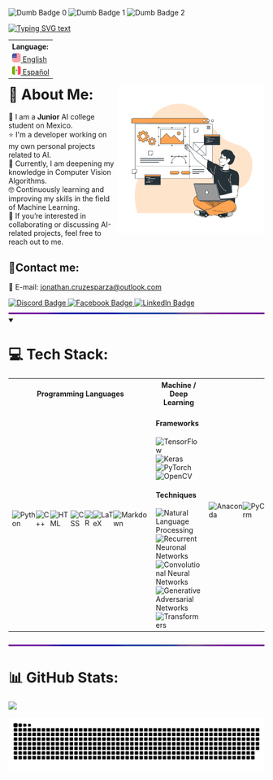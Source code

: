 <!-- Dumb badges -->
<img src="https://forthebadge.com/images/badges/gluten-free.svg" height="20" alt="Dumb Badge 0"/> <img src="https://forthebadge.com/images/badges/uses-badges.svg" height="20" alt="Dumb Badge 1"/> <img src="https://forthebadge.com/images/badges/powered-by-electricity.svg" height="20" alt="Dumb Badge 2"/>

<!-- Typing SVG -->
<a href="https://git.io/typing-svg" target="_blank" rel="noopener noreferrer">
    <img src="https://readme-typing-svg.demolab.com?font=IBM+Plex+Mono&pause=1000&color=FF7700&center=true&width=435&lines=Hello+there!%F0%9F%96%96+I+am+Jonathan+Cruz;-+Artificial+Intelligence+Engineer+-" alt="Typing SVG text" /></a>
  
<!-- Language Selector -->
<table align="right">
    <tr><th align="left">Language:</th>
    <tr><td><a href="https://github.com/JonathanCruze/JonathanCruze/tree/main"><img src="./assets/usa-icon.png" alt="US flag" width="17px"> English</a></td></tr>
    <tr><td><a href="https://github.com/JonathanCruze/JonathanCruze/blob/main/README.es.md"><img src="./assets/mex-icon.png" alt="Mexico flag" width="17px"> Español</a></td></tr>
</table>

<!-- Image at the side -->
<img align="right" src="./assets/illustration.png" width="290"/>

# 💫 About Me:
:school: I am a **Junior** AI college student on Mexico.<br>
:star: I'm a developer working on my own personal projects related to AI.<br>
:brain: Currently, I am deepening my knowledge in Computer Vision Algorithms.<br>
:nerd_face: Continuously learning and improving my skills in the field of Machine Learning.<br>
:briefcase: If you’re interested in collaborating or discussing AI-related projects, feel free to reach out to me.


<h2>📨Contact me:</h2>
  <p>
    📧 E-mail: <a href="mailto:jonathan.cruzesparza@outlook.com">jonathan.cruzesparza@outlook.com</a>
  </p>
  <a href="https://discordapp.com/users/180138956145295360">
    <img src="https://img.shields.io/badge/Discord-%237289DA.svg?logo=discord&logoColor=white" alt="Discord Badge">
  </a>
  <a href="https://facebook.com/profile.php?id=100009501942189">
    <img src="https://img.shields.io/badge/Facebook-%231877F2.svg?logo=Facebook&logoColor=white" alt="Facebook Badge">
  </a>
  <a href="https://linkedin.com/in/jonathan-cruz-esparza-436a40208/">
    <img src="https://img.shields.io/badge/LinkedIn-%230077B5.svg?logo=linkedin&logoColor=white" alt="LinkedIn Badge">
  </a>



<!-- RGB Separator border line -->
<img  src="./assets/rainbow_separator.gif" alt="Separator" width="900px">



<details open>
<summary><h1>💻 Tech Stack:</h1></summary>
<table>
  <tr>
    <th>Programming Languages</th>
    <th colspan="2">Machine / Deep Learning</th>
    <th>Dev Tools</th>
    <th>Other Tools</th>
  </tr>
  <tr>
    <td>
      <div style="display: flex;">
        <!-- Programming Languages badges -->
        <img src="https://img.shields.io/badge/python-3670A0?style=for-the-badge&logo=python&logoColor=ffdd54" alt="Python">
        <!-- <img src="https://img.shields.io/badge/🔥%20Mojo-%2301324D.svg?style=for-the-badge" alt="Mojo"> -->
        <img src="https://img.shields.io/badge/c++-%2300599C.svg?style=for-the-badge&logo=c%2B%2B&logoColor=white" alt="C++">
        <img src="https://img.shields.io/badge/HTML-%23E34F26.svg?style=for-the-badge&logo=html5&logoColor=white" alt="HTML">
        <img src="https://img.shields.io/badge/CSS-%231572B6.svg?style=for-the-badge&logo=css3&logoColor=white" alt="CSS">
        <img src="https://img.shields.io/badge/r-%23276C9F.svg?style=for-the-badge&logo=r&logoColor=white" alt="R">
        <img src="https://img.shields.io/badge/LaTeX-%23008080.svg?style=for-the-badge&logo=latex&logoColor=white" alt="LaTeX">
        <img src="https://img.shields.io/badge/markdown-%23000000.svg?style=for-the-badge&logo=markdown&logoColor=white" alt="Markdown">
      </div>
    </td>
    <td colspan="2">
      <div style="display: flex; flex-direction: column;">
        <div>
          <!-- Machine Learning badges -->
          <h4>Frameworks</h4>
          <img src="https://img.shields.io/badge/TensorFlow-%23FF6F00.svg?style=for-the-badge&logo=TensorFlow&logoColor=white" alt="TensorFlow">
          <img src="https://img.shields.io/badge/Keras-%23D00000.svg?style=for-the-badge&logo=Keras&logoColor=white" alt="Keras">
          <img src="https://img.shields.io/badge/PyTorch-%23EE4C2C.svg?style=for-the-badge&logo=PyTorch&logoColor=white" alt="PyTorch">
          <img src="https://img.shields.io/badge/OPENCV-%235C3EE8.svg?style=for-the-badge&logo=OpenCV&logoColor=white" alt="OpenCV">
        </div>
        <div>
          <!-- Deep Learning Techs badges -->
          <h4>Techniques</h4>
          <img src="https://img.shields.io/badge/NLP-%2307397A.svg?style=for-the-badge" alt="Natural Language Processing">
          <img src="https://img.shields.io/badge/RNN's-%2332a11f.svg?style=for-the-badge" alt="Recurrent Neuronal Networks">
          <img src="https://img.shields.io/badge/CNN's-%23F02645.svg?style=for-the-badge" alt="Convolutional Neural Networks">
          <img src="https://img.shields.io/badge/GAN's-%23FF6F00.svg?style=for-the-badge" alt="Generative Adversarial Networks">
          <img src="https://img.shields.io/badge/Transformers-%235F17D4.svg?style=for-the-badge" alt="Transformers">
        </div>
      </div>
    </td>
    <td>
      <div style="display: flex;">
        <!-- Dev Tools badges -->
        <img src="https://img.shields.io/badge/Anaconda-%2344A833.svg?style=for-the-badge&logo=anaconda&logoColor=white" alt="Anaconda">
        <img src="https://img.shields.io/badge/PyCharm-%236C1960.svg?style=for-the-badge&logo=pycharm&logoColor=white" alt="PyCharm">
        <img src="https://img.shields.io/badge/Jupyter%20Notebook-%23F37626.svg?style=for-the-badge&logo=jupyter&logoColor=white" alt="Jupyter Notebook">
        <img src="https://img.shields.io/badge/Linux-F8D4FA?style=for-the-badge&logo=linux&logoColor=black" alt="Linux">
        <img src="https://img.shields.io/badge/Windows-3232C9?style=for-the-badge&logo=windows&logoColor=white" alt="Windows OS">
        <img src="https://img.shields.io/badge/VS%20Code-%23007ACC.svg?style=for-the-badge&logo=visual-studio-code&logoColor=white" alt="Visual Studio Code">
        <img src="https://img.shields.io/badge/Docker-%232496ED.svg?style=for-the-badge&logo=docker&logoColor=white" alt="Docker">
        <img src="https://img.shields.io/badge/Kubernetes-%23326CE5.svg?style=for-the-badge&logo=kubernetes&logoColor=white" alt="Kubernetes">
        <img src="https://img.shields.io/badge/Azure-%230072F0.svg?style=for-the-badge&logo=azure-devops&logoColor=white" alt="Azure">
        <img src="https://img.shields.io/badge/Google%20Cloud-%23F02645.svg?style=for-the-badge&logo=google-cloud&logoColor=white" alt="Google Cloud">
        <img src="https://img.shields.io/badge/AWS-%23FF872B.svg?style=for-the-badge&logo=amazon-aws&logoColor=white" alt="Amazon Web Services">
        <img src="https://img.shields.io/badge/flask-%23000.svg?style=for-the-badge&logo=flask&logoColor=white" alt="Flask">
      </div>
    </td>
    <td>
      <div style="display: flex;">
        <!-- Other tools badges -->
        <img src="https://img.shields.io/badge/blender-%23F5792A.svg?style=for-the-badge&logo=blender&logoColor=white" alt="Blender">
        <img src="https://img.shields.io/badge/unreal-%2320232A.svg?style=for-the-badge&logo=unreal-engine&logoColor=white" alt="UNREAL">
        <img src="https://img.shields.io/badge/UNITY-%23366273.svg?style=for-the-badge&logo=unity&logoColor=white" alt="UNITY">
        <img src="https://img.shields.io/badge/Discord-%237289DA.svg?style=for-the-badge&logo=discord&logoColor=white" alt="Discord">
        <img src="https://img.shields.io/badge/Git-%23F05032.svg?style=for-the-badge&logo=git&logoColor=white" alt="Git">
        <img src="https://img.shields.io/badge/GitHub-%23181717.svg?style=for-the-badge&logo=github&logoColor=white" alt="GitHub">
        <img src="https://img.shields.io/badge/Adobe%20After%20Effects-9999FF.svg?style=for-the-badge&logo=Adobe%20After%20Effects&logoColor=white" alt="Adobe After Effects">
        <img src="https://img.shields.io/badge/Photoshop-%2331A8FF.svg?style=for-the-badge&logo=Adobe%20Photoshop&logoColor=white" alt="Photoshop">
        <img src="https://img.shields.io/badge/Excel-%23217346.svg?style=for-the-badge&logo=microsoft-excel&logoColor=white" alt="Excel">
      </div>
    </td>
  </tr>
</table>
</details>


<!-- RGB Separator border line -->
<img  src="./assets/rainbow_separator.gif" alt="Separator" width="900px">

# 📊 GitHub Stats:
![](https://github-readme-streak-stats.herokuapp.com/?user=JonathanCruze&theme=nord&hide_border=true)<br/>


<picture>
  <source media="(prefers-color-scheme: dark)" srcset="https://raw.githubusercontent.com/JonathanCruze/JonathanCruze/output/github-contribution-grid-snake-dark.svg">
  <source media="(prefers-color-scheme: light)" srcset="https://raw.githubusercontent.com/JonathanCruze/JonathanCruze/output/github-contribution-grid-snake.svg">
  <img alt="github contribution grid snake animation" src="https://raw.githubusercontent.com/JonathanCruze/JonathanCruze/output/github-contribution-grid-snake.svg">
</picture>
